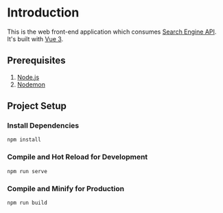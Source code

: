 # Introduction

This is the web front-end application which consumes [Search Engine API](https://github.com/fateslayer/search-engine-api). It's built with [Vue 3](https://vuejs.org).

## Prerequisites

1. [Node.js](https://nodejs.org)
2. [Nodemon](https://www.npmjs.com/package/nodemon)

## Project Setup

### Install Dependencies

```shell
npm install
```

### Compile and Hot Reload for Development

```shell
npm run serve
```

### Compile and Minify for Production

```shell
npm run build
```
